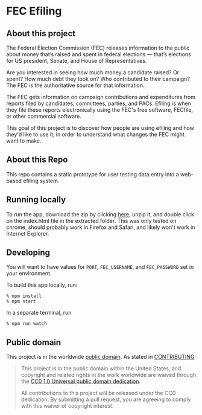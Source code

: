 # FEC Efiling

## About this project

The Federal Election Commission (FEC) releases information to the public about money that’s raised and spent in federal elections — that’s elections for US president, Senate, and House of Representatives.

Are you interested in seeing how much money a candidate raised? Or spent? How much debt they took on? Who contributed to their campaign? The FEC is the authoritative source for that information.

The FEC gets information on campaign contributions and expenditures from reports filed by candidates, committees, parties, and PACs. Efiling is when they file these reports electronically using the FEC's free software, FECfile, or other commercial software.

This goal of this project is to discover how people are using efiling and how they'd like to use it, in order to understand what changes the FEC might want to make.

## About this Repo

This repo contains a static prototype for user testing data entry into a web-based efiling system.

## Running locally
To run the app, download the zip by clicking [here](https://github.com/18F/fec-efiling/archive/master.zip),
unzip it, and double click on the index.html file in the extracted folder. This was only tested on chrome, should probably work
in Firefox and Safari, and likely won't work in Internet Explorer.

## Developing

You will want to have values for `PORT`, `FEC_USERNAME`, and `FEC_PASSWORD` set in your environment.

To build this app locally, run:
```shell
% npm install
% npm start
```
In a separate terminal, run
```shell
% npm run watch
```

## Public domain
This project is in the worldwide [public domain](LICENSE.md). As stated in [CONTRIBUTING](CONTRIBUTING.md):

> This project is in the public domain within the United States, and copyright and related rights in the work worldwide are waived through the [CC0 1.0 Universal public domain dedication](https://creativecommons.org/publicdomain/zero/1.0/).
>
> All contributions to this project will be released under the CC0 dedication. By submitting a pull request, you are agreeing to comply with this waiver of copyright interest.
